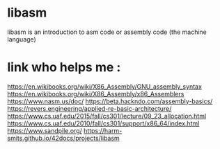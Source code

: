 # libasm
libasm is an introduction to asm code or assembly code (the machine language)

# link who helps me :
<a href="https://en.wikibooks.org/wiki/X86_Assembly/GNU_assembly_syntax">https://en.wikibooks.org/wiki/X86_Assembly/GNU_assembly_syntax</a>
<a href="https://en.wikibooks.org/wiki/X86_Assembly/x86_Assemblers">https://en.wikibooks.org/wiki/X86_Assembly/x86_Assemblers</a>
<a href="https://www.nasm.us/doc/">https://www.nasm.us/doc/</a>
<a href="https://beta.hackndo.com/assembly-basics/">https://beta.hackndo.com/assembly-basics/</a>
<a href="https://revers.engineering/applied-re-basic-architecture/">https://revers.engineering/applied-re-basic-architecture/</a>
<a href="https://www.cs.uaf.edu/2015/fall/cs301/lecture/09_23_allocation.html">https://www.cs.uaf.edu/2015/fall/cs301/lecture/09_23_allocation.html</a>
<a href="https://www.cs.uaf.edu/2010/fall/cs301/support/x86_64/index.html">https://www.cs.uaf.edu/2010/fall/cs301/support/x86_64/index.html</a>
<a href="https://www.sandpile.org/">https://www.sandpile.org/</a>
<a href="https://harm-smits.github.io/42docs/projects/libasm">https://harm-smits.github.io/42docs/projects/libasm</a>
